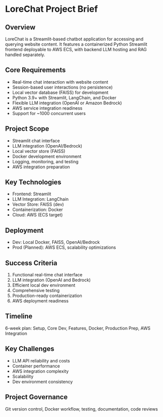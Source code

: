 # LoreChat Project Brief

## Overview
LoreChat is a Streamlit-based chatbot application for accessing and querying website content. It features a containerized Python Streamlit frontend deployable to AWS ECS, with backend LLM hosting and RAG handled separately.

## Core Requirements
- Real-time chat interaction with website content
- Session-based user interactions (no persistence)
- Local vector database (FAISS) for development
- Python 3.9+ with Streamlit, LangChain, and Docker
- Flexible LLM integration (OpenAI or Amazon Bedrock)
- AWS service integration readiness
- Support for ~1000 concurrent users

## Project Scope
- Streamlit chat interface
- LLM integration (OpenAI/Bedrock)
- Local vector store (FAISS)
- Docker development environment
- Logging, monitoring, and testing
- AWS integration preparation

## Key Technologies
- Frontend: Streamlit
- LLM Integration: LangChain
- Vector Store: FAISS (dev)
- Containerization: Docker
- Cloud: AWS (ECS target)

## Deployment
- Dev: Local Docker, FAISS, OpenAI/Bedrock
- Prod (Planned): AWS ECS, scalability optimizations

## Success Criteria
1. Functional real-time chat interface
2. LLM integration (OpenAI and Bedrock)
3. Efficient local dev environment
4. Comprehensive testing
5. Production-ready containerization
6. AWS deployment readiness

## Timeline
6-week plan: Setup, Core Dev, Features, Docker, Production Prep, AWS Integration

## Key Challenges
- LLM API reliability and costs
- Container performance
- AWS integration complexity
- Scalability
- Dev environment consistency

## Project Governance
Git version control, Docker workflow, testing, documentation, code reviews
